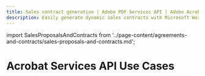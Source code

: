 ```yaml
---
title: Sales contract generation | Adobe PDF Services API | Adobe Acrobat Services
description: Easily generate dynamic sales contracts with Microsoft Word templates and JSON data. Our PDF Services API helps you create, convert, OCR PDFs and more. Free 6-month trial. Learn more today.
---
```


import SalesProposalsAndContracts from  '../page-content/agreements-and-contracts/sales-proposals-and-contracts.md';


<Hero slots="heading" variant="fullwidth" theme="dark" customLayout className="herobgImage Hero-Banner"/>

# Acrobat Services API Use Cases

<MenuWrapperComponent  menuItem= 'subMenuPages'  slots="content"  repeat="1" theme="lightest" className="Sales-Proposals-and-Contracts"/>

<SalesProposalsAndContracts />